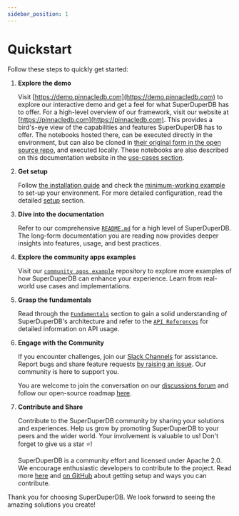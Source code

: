 ```yaml
---
sidebar_position: 1
---
```


# Quickstart

Follow these steps to quickly get started:

1. **Explore the demo**

    Visit [https://demo.pinnacledb.com](https://demo.pinnacledb.com) to explore our interactive demo and get a feel for what SuperDuperDB has to offer. For a high-level overview of our framework, visit our website at [https://pinnacledb.com](https://pinnacledb.com). This provides a bird's-eye view of the capabilities and features SuperDuperDB has to offer. The notebooks
    hosted there, can be executed directly in the environment, but can also be cloned in [their original form in the open source repo](https://github.com/SuperDuperDB/pinnacledb/tree/main/examples), and executed locally.
    These notebooks are also described on this documentation website in the [use-cases section](/docs/use-cases).

1. **Get setup**

    Follow [the installation guide](./installation.md) and check the [minimum-working example](./minimum_working_example.md)
    to set-up your environment. For more detailed configuration, read the detailed [setup](/docs/category/setup) section.

1. **Dive into the documentation**

    Refer to our comprehensive [`README.md`](https://github.com/superDuperDB/) for a high level of SuperDuperDB. The long-form documentation you are reading now provides deeper insights into features, usage, and best practices.

1. **Explore the community apps examples**

    Visit our [`community apps example`](https://github.com/superDuperDB/pinnacle-community-apps) repository to explore more examples of how SuperDuperDB can enhance your experience. Learn from real-world use cases and implementations.

1. **Grasp the fundamentals**

    Read through the [`Fundamentals`](../fundamentals/glossary) section to gain a solid understanding of SuperDuperDB's architecture and refer to the [`API References`](https://docs.pinnacledb.com/apidocs/source/pinnacledb.html) for detailed information on API usage.

1. **Engage with the Community**

    If you encounter challenges, join our [Slack Channels](https://join.slack.com/t/pinnacledb/shared_invite/zt-1zuojj0k0-RjAYBs1TDsvEa7yaFGa6QA) for assistance. Report bugs and share feature requests [by raising an issue]((https://github.com/SuperDuperDB/pinnacledb/issues).). Our community is here to support you.

    You are welcome to join the conversation on our [discussions forum](https://github.com/SuperDuperDB/pinnacledb/discussions) and follow our open-source roadmap [here](https://github.com/orgs/SuperDuperDB/projects/1/views/10).

1. **Contribute and Share**

    Contribute to the SuperDuperDB community by sharing your solutions and experiences. 
    Help us grow by promoting SuperDuperDB to your peers and the wider world. Your involvement is valuable to us! Don't forget to give us a star ⭐!

    SuperDuperDB is a community effort and licensed under Apache 2.0. We encourage enthusiastic developers to contribute to the project. Read more [here](../setup/contributing) and [on GitHub](https://github.com/SuperDuperDB/pinnacledb/) about getting setup and ways you can contribute.

Thank you for choosing SuperDuperDB. We look forward to seeing the amazing solutions you create!
